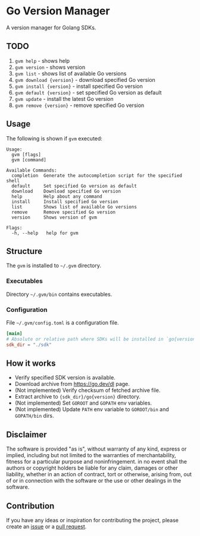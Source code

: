 # Go Version Manager

A version manager for Golang SDKs.

## TODO

1. `gvm help` - shows help
1. `gvm version` - shows version
1. `gvm list` - shows list of available Go versions
1. `gvm download {version}` - download specified Go version
1. `gvm install {version}` - install specified Go version
1. `gvm default {version}` - set specified Go version as default
1. `gvm update` - install the latest Go version
1. `gvm remove {version}` - remove specified Go version

## Usage

The following is shown if `gvm` executed:

```
Usage:
  gvm [flags]
  gvm [command]

Available Commands:
  completion  Generate the autocompletion script for the specified shell
  default     Set specified Go version as default
  download    Download specified Go version
  help        Help about any command
  install     Install specified Go version
  list        Shows list of available Go versions
  remove      Remove specified Go version
  version     Shows version of gvm

Flags:
  -h, --help   help for gvm
```

## Structure

The `gvm` is installed to `~/.gvm` directory.

### Executables

Directory `~/.gvm/bin` contains executables.

### Configuration

File `~/.gvm/config.toml` is a configuration file.

```toml
[main]
# Absolute or relative path where SDKs will be installed in `go{version}` directory.
sdk_dir = "./sdk"
```

## How it works

- Verify specified SDK version is available.
- Download archive from https://go.dev/dl page.
- (Not implemented) Verify checksum of fetched archive file.
- Extract archive to `{sdk_dir}/go{version}` directory.
- (Not implemented) Set `GOROOT` and `GOPATH` env variables.
- (Not implemented) Update `PATH` env variable to `GOROOT/bin` and `GOPATH/bin` dirs.

## Disclaimer

The software is provided "as is", without warranty of any kind, express or
implied, including but not limited to the warranties of merchantability,
fitness for a particular purpose and noninfringement. in no event shall the
authors or copyright holders be liable for any claim, damages or other
liability, whether in an action of contract, tort or otherwise, arising from,
out of or in connection with the software or the use or other dealings in the
software.

## Contribution

If you have any ideas or inspiration for contributing the project,
please create an [issue](https://github.com/rpanchyk/gvm/issues/new)
or a [pull request](https://github.com/rpanchyk/gvm/pulls).
